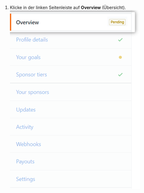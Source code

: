 1. Klicke in der linken Seitenleiste auf **Overview** (Übersicht). ![Registerkarte „Overview" (Übersicht)](/assets/images/help/sponsors/overview-tab.png)
